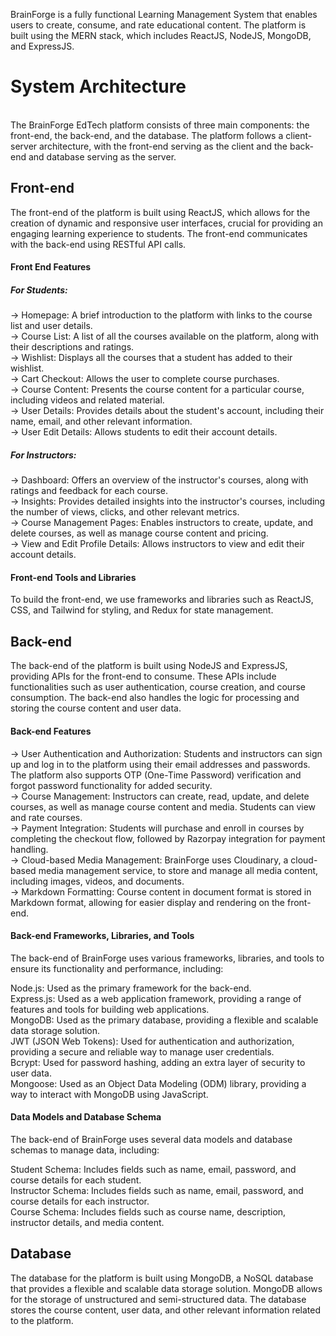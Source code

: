 BrainForge is a fully functional Learning Management System that enables users to create, consume, and rate educational content. The platform is built using the MERN stack, which includes ReactJS, NodeJS, MongoDB, and ExpressJS.<br/>
<h1>System Architecture</h1><br/>
The BrainForge EdTech platform consists of three main components: the front-end, the back-end, and the database. The platform follows a client-server architecture, with the front-end serving as the client and the back-end and database serving as the server.<br/>
<h2>Front-end</h2>
The front-end of the platform is built using ReactJS, which allows for the creation of dynamic and responsive user interfaces, crucial for providing an engaging learning experience to students. The front-end communicates with the back-end using RESTful API calls.<br/>
<h4>Front End Features</h4>

<h5>For Students:</h5>

-> Homepage: A brief introduction to the platform with links to the course list and user details.<br/>
-> Course List: A list of all the courses available on the platform, along with their descriptions and ratings.<br/>
-> Wishlist: Displays all the courses that a student has added to their wishlist.<br/>
-> Cart Checkout: Allows the user to complete course purchases.<br/>
-> Course Content: Presents the course content for a particular course, including videos and related material.<br/>
-> User Details: Provides details about the student's account, including their name, email, and other relevant information.<br/>
-> User Edit Details: Allows students to edit their account details.

<h5>For Instructors:</h5>

-> Dashboard: Offers an overview of the instructor's courses, along with ratings and feedback for each course.<br/>
-> Insights: Provides detailed insights into the instructor's courses, including the number of views, clicks, and other relevant metrics.<br/>
-> Course Management Pages: Enables instructors to create, update, and delete courses, as well as manage course content and pricing.<br/>
-> View and Edit Profile Details: Allows instructors to view and edit their account details.

<h4>Front-end Tools and Libraries</h4>
To build the front-end, we use frameworks and libraries such as ReactJS, CSS, and Tailwind for styling, and Redux for state management.

<h2>Back-end</h2>
The back-end of the platform is built using NodeJS and ExpressJS, providing APIs for the front-end to consume. These APIs include functionalities such as user authentication, course creation, and course consumption. The back-end also handles the logic for processing and storing the course content and user data.

<h4>Back-end Features</h4>
-> User Authentication and Authorization: Students and instructors can sign up and log in to the platform using their email addresses and passwords. The platform also supports OTP (One-Time Password) verification and forgot password functionality for added security.<br/>
-> Course Management: Instructors can create, read, update, and delete courses, as well as manage course content and media. Students can view and rate courses.<br/>
-> Payment Integration: Students will purchase and enroll in courses by completing the checkout flow, followed by Razorpay integration for payment handling.<br/>
-> Cloud-based Media Management: BrainForge uses Cloudinary, a cloud-based media management service, to store and manage all media content, including images, videos, and documents.<br/>
-> Markdown Formatting: Course content in document format is stored in Markdown format, allowing for easier display and rendering on the front-end.

<h4>Back-end Frameworks, Libraries, and Tools</h4>
The back-end of BrainForge uses various frameworks, libraries, and tools to ensure its functionality and performance, including:

Node.js: Used as the primary framework for the back-end.<br/>
Express.js: Used as a web application framework, providing a range of features and tools for building web applications.<br/>
MongoDB: Used as the primary database, providing a flexible and scalable data storage solution.<br/>
JWT (JSON Web Tokens): Used for authentication and authorization, providing a secure and reliable way to manage user credentials.<br/>
Bcrypt: Used for password hashing, adding an extra layer of security to user data.<br/>
Mongoose: Used as an Object Data Modeling (ODM) library, providing a way to interact with MongoDB using JavaScript.<br/>

<h4>Data Models and Database Schema</h4>
The back-end of BrainForge uses several data models and database schemas to manage data, including:

Student Schema: Includes fields such as name, email, password, and course details for each student.<br/>
Instructor Schema: Includes fields such as name, email, password, and course details for each instructor.<br/>
Course Schema: Includes fields such as course name, description, instructor details, and media content.

<h2>Database</h2>
The database for the platform is built using MongoDB, a NoSQL database that provides a flexible and scalable data storage solution. MongoDB allows for the storage of unstructured and semi-structured data. The database stores the course content, user data, and other relevant information related to the platform.
